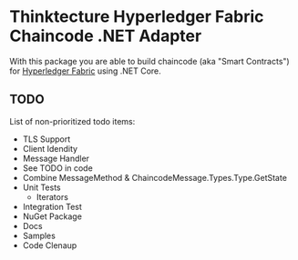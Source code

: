 # Thinktecture Hyperledger Fabric Chaincode .NET Adapter

With this package you are able to build chaincode (aka "Smart Contracts") for [Hyperledger Fabric](https://hyperledger.org/projects/fabric) using .NET Core. 

## TODO

List of non-prioritized todo items:

- TLS Support
- Client Idendity
- Message Handler
- See TODO in code
- Combine MessageMethod & ChaincodeMessage.Types.Type.GetState
- Unit Tests
	- Iterators
- Integration Test
- NuGet Package
- Docs
- Samples
- Code Clenaup
